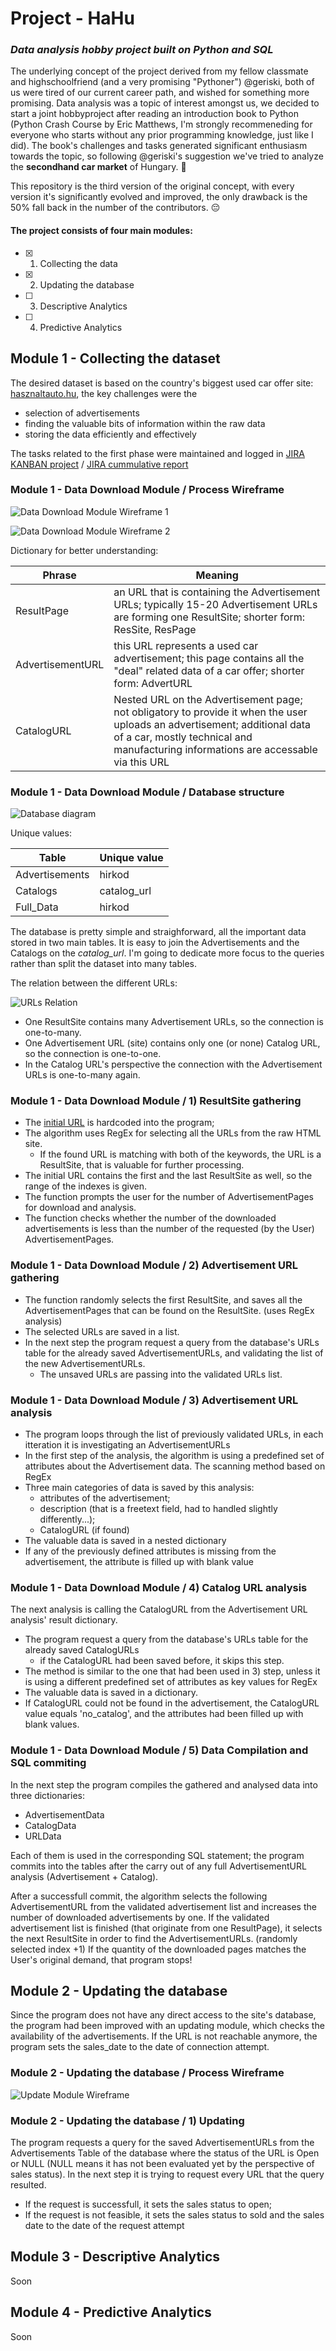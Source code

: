 # Project - HaHu
### *Data analysis hobby project built on Python and SQL*

The underlying concept of the project derived from my fellow classmate and highschoolfriend (and a very promising "Pythoner") @geriski, both of us were tired of our current career path, and wished for something more promising. Data analysis was a topic of interest amongst us, we decided to start a joint hobbyproject after reading an introduction book to Python (Python Crash Course by Eric Matthews, I'm strongly recommeneding for everyone who starts without any prior programming knowledge, just like I did). The book's challenges and tasks generated significant enthusiasm towards the topic, so following @geriski's suggestion we've tried to analyze the **secondhand car market** of Hungary. 🧐

This repository is the third version of the original concept, with every version it's significantly evolved and improved, the only drawback is the 50% fall back in the number of the contributors. 😔

#### The project consists of four main modules:
- [X] 1) Collecting the data
- [X] 2) Updating the database
- [ ] 3) Descriptive Analytics
- [ ] 4) Predictive Analytics

## Module 1 - Collecting the dataset
The desired dataset is based on the country's biggest used car offer site: [hasznaltauto.hu](https://www.hasznaltauto.hu), the key challenges were the 
* selection of advertisements 
* finding the valuable bits of information within the raw data
* storing the data efficiently and effectively

The tasks related to the first phase were maintained and logged in [JIRA KANBAN project](https://attilakiss.atlassian.net/secure/RapidBoard.jspa?rapidView=8&projectKey=PH&selectedIssue=PH-13&atlOrigin=eyJpIjoiMzg1NDBjOTM4YWU4NDk3YWFkMDE0ZjAwOWFhZWU5NDEiLCJwIjoiaiJ9) / [JIRA cummulative report](https://attilakiss.atlassian.net/projects/PH?selectedItem=com.atlassian.jira.jira-projects-plugin%3Areport-page)

### Module 1 - Data Download Module / Process Wireframe

![Data Download Module Wireframe 1](/other_documentation/phase1/Data_download_v2_1.png)


![Data Download Module Wireframe 2](/other_documentation/phase1/Data_download_v2_2_data_downloading_and_storing.png)


Dictionary for better understanding:

Phrase | Meaning
-------|--------
ResultPage | an URL that is containing the Advertisement URLs; typically 15-20 Advertisement URLs are forming one ResultSite; shorter form: ResSite, ResPage
AdvertisementURL | this URL represents a used car advertisement; this page contains all the "deal" related data of a car offer; shorter form: AdvertURL
CatalogURL | Nested URL on the Advertisement page; not obligatory to provide it when the user uploads an advertisement; additional data of a car, mostly technical and manufacturing informations are accessable via this URL

### Module 1 - Data Download Module / Database structure

![Database diagram](/module1_data_download/data_structure.png)

Unique values:

Table | Unique value
----- | ------------
Advertisements | hirkod
Catalogs | catalog_url
Full_Data | hirkod

The database is pretty simple and straighforward, all the important data stored in two main tables. It is easy to join the Advertisements and the Catalogs on the _catalog_url_. I'm going to dedicate more focus to the queries rather than split the dataset into many tables.

The relation between the different URLs:

![URLs Relation](/module1_data_download/URLs_relation.png)

* One ResultSite contains many Advertisement URLs, so the connection is one-to-many.
* One Advertisement URL (site) contains only one (or none) Catalog URL, so the connection is one-to-one.
* In the Catalog URL's perspective the connection with the Advertisement URLs is one-to-many again.


### Module 1 - Data Download Module / 1) ResultSite gathering

* The [initial URL](https://www.hasznaltauto.hu/szemelyauto) is hardcoded into the program; 
* The algorithm uses RegEx for selecting all the URLs from the raw HTML site. 
  * If the found URL is matching with both of the keywords, the URL is a ResultSite, that is valuable for further processing. 
* The initial URL contains the first and the last ResultSite as well, so the range of the indexes is given. 
* The function prompts the user for the number of AdvertisementPages for download and analysis.
* The function checks whether the number of the downloaded advertisements is less than the number of the requested (by the User) AdvertisementPages.


### Module 1 - Data Download Module / 2) Advertisement URL gathering

* The function randomly selects the first ResultSite, and saves all the AdvertisementPages that can be found on the ResultSite. (uses RegEx analysis)
* The selected URLs are saved in a list. 
* In the next step the program request a query from the database's URLs table for the already saved AdvertisementURLs, and validating the list of the new AdvertisementURLs. 
  * The unsaved URLs are passing into the validated URLs list.


### Module 1 - Data Download Module / 3) Advertisement URL analysis

* The program loops through the list of previously validated URLs, in each itteration it is investigating an AdvertisementURLs
* In the first step of the analysis, the algorithm is using a predefined set of attributes about the Advertisement data. The scanning method based on RegEx 
* Three main categories of data is saved by this analysis: 
  * attributes of the advertisement; 
  * description (that is a freetext field, had to handled slightly differently...); 
  * CatalogURL (if found)
* The valuable data is saved in a nested dictionary 
* If any of the previously defined attributes is missing from the advertisement, the attribute is filled up with blank value

### Module 1 - Data Download Module / 4) Catalog URL analysis

The next analysis is calling the CatalogURL from the Advertisement URL analysis' result dictionary. 
* The program request a query from the database's URLs table for the already saved CatalogURLs
  * if the CatalogURL had been saved before, it skips this step. 
* The method is similar to the one that had been used in 3) step, unless it is using a different predefined set of attributes as key values for RegEx
* The valuable data is saved in a dictionary. 
* If CatalogURL could not be found in the advertisement, the CatalogURL value equals 'no_catalog', and the attributes had been filled up with blank values.

### Module 1 - Data Download Module / 5) Data Compilation and SQL commiting

In the next step the program compiles the gathered and analysed data into three dictionaries:
* AdvertisementData
* CatalogData
* URLData

Each of them is used in the corresponding SQL statement; the program commits into the tables after the carry out of any full AdvertisementURL analysis (Advertisement + Catalog). 

After a successfull commit, the algorithm selects the following AdvertisementURL from the validated advertisement list and increases the number of downloaded advertisements by one. 
If the validated advertisement list is finished (that originate from one ResultPage), it selects the next ResultSite in order to find the AdvertisementURLs. (randomly selected index +1) If the quantity of the downloaded pages matches the User's original demand, that program stops!


## Module 2 - Updating the database

Since the program does not have any direct access to the site's database, the program had been improved with an updating module, which checks the availability of the advertisements. If the URL is not reachable anymore, the program sets the sales_date to the date of connection attempt.


### Module 2 - Updating the database / Process Wireframe

![Update Module Wireframe](/module2_data_analysis/Phase2_Status_update.png)


### Module 2 - Updating the database / 1) Updating

The program requests a query for the saved AdvertisementURLs from the Advertisements Table of the database where the status of the URL is Open or NULL (NULL means it has not been evaluated yet by the perspective of sales status). In the next step it is trying to request every URL that the query resulted. 
* If the request is successfull, it sets the sales status to open; 
* If the request is not feasible, it sets the sales status to sold and the sales date to the date of the request attempt

## Module 3 - Descriptive Analytics
Soon
## Module 4 - Predictive Analytics
Soon
